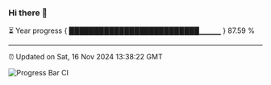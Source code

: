 ### Hi there 👋

⏳ Year progress { ██████████████████████████▁▁▁▁ } 87.59 %

---

⏰ Updated on Sat, 16 Nov 2024 13:38:22 GMT

![Progress Bar CI](https://github.com/IshwaranRudhara/GIT-ACTION/workflows/Progress%20Bar%20CI/badge.svg)
